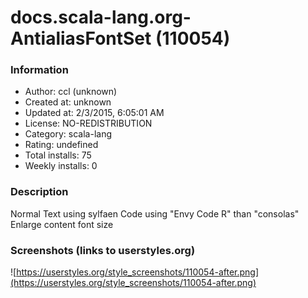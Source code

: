 # docs.scala-lang.org-AntialiasFontSet (110054)

### Information
- Author: ccl (unknown)
- Created at: unknown
- Updated at: 2/3/2015, 6:05:01 AM
- License: NO-REDISTRIBUTION
- Category: scala-lang
- Rating: undefined
- Total installs: 75
- Weekly installs: 0


### Description
Normal Text using sylfaen
Code using "Envy Code R" than "consolas"
Enlarge content font size


### Screenshots (links to userstyles.org)
![https://userstyles.org/style_screenshots/110054-after.png](https://userstyles.org/style_screenshots/110054-after.png)


